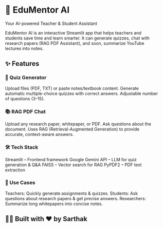 # 📘 EduMentor AI
Your AI-powered Teacher & Student Assistant

EduMentor AI is an interactive Streamlit app that helps teachers and students save time and learn smarter.
It can generate quizzes, chat with research papers (RAG PDF Assistant), and soon, summarize YouTube lectures into notes.

## ✨ Features

### 📝 Quiz Generator
Upload files (PDF, TXT) or paste notes/textbook content.
Generate automatic multiple-choice quizzes with correct answers.
Adjustable number of questions (3–15).

### 📚 RAG PDF Chat
Upload any research paper, whitepaper, or PDF.
Ask questions about the document.
Uses RAG (Retrieval-Augmented Generation) to provide accurate, context-aware answers.

### 🛠️ Tech Stack
Streamlit
 – Frontend framework
Google Gemini API
 – LLM for quiz generation & Q&A
FAISS
 – Vector search for RAG
PyPDF2
 – PDF text extraction

### 🎯 Use Cases
Teachers: Quickly generate assignments & quizzes.
Students: Ask questions about research papers & get precise answers.
Researchers: Summarize long whitepapers into concise notes.

## 👨‍💻 Built with ❤️ by Sarthak
 

